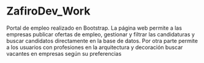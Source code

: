 # ZafiroDev_Work
Portal de empleo realizado en Bootstrap. La página web permite a las empresas publicar ofertas de empleo, gestionar y filtrar las candidaturas y buscar candidatos directamente en la base de datos. Por otra parte permite a los usuarios con profesiones en la arquitectura y decoración buscar vacantes en empresas según su preferencias
